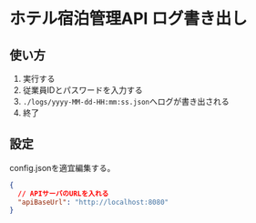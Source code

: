 # ホテル宿泊管理API ログ書き出し

## 使い方

1. 実行する
2. 従業員IDとパスワードを入力する
3. `./logs/yyyy-MM-dd-HH:mm:ss.json`へログが書き出される
4. 終了

## 設定

config.jsonを適宜編集する。

```json
{
  // APIサーバのURLを入れる
  "apiBaseUrl": "http://localhost:8080"
}
```
